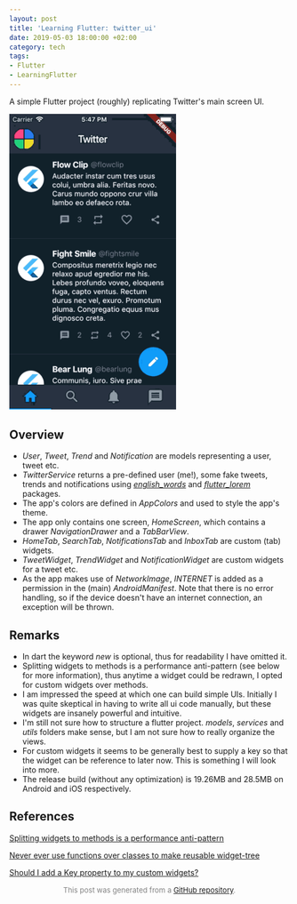 ```yaml
---
layout: post
title: 'Learning Flutter: twitter_ui'
date: 2019-05-03 18:00:00 +02:00
category: tech
tags:
- Flutter
- LearningFlutter
---
```


A simple Flutter project (roughly) replicating Twitter's main screen UI.

<img src="https://raw.githubusercontent.com/defuncart/learning-flutter/master/twitter_ui/screenshots/01.gif" width="300"/>

## Overview

- *User*, *Tweet*, *Trend* and *Notification* are models representing a user, tweet etc.
- *TwitterService* returns a pre-defined user (me!), some fake tweets, trends and notifications using [*english_words*](https://pub.dartlang.org/packages/english_words) and [*flutter_lorem*](https://pub.dartlang.org/packages/flutter_lorem) packages.
- The app's colors are defined in *AppColors* and used to style the app's theme.
- The app only contains one screen, *HomeScreen*, which contains a drawer *NavigationDrawer* and a *TabBarView*.
- *HomeTab*, *SearchTab*, *NotificationsTab* and *InboxTab* are custom (tab) widgets.
- *TweetWidget*, *TrendWidget* and *NotificationWidget* are custom widgets for a tweet etc.
- As the app makes use of *NetworkImage*, *INTERNET* is added as a permission in the (main) *AndroidManifest*. Note that there is no error handling, so if the device doesn't have an internet connection, an exception will be thrown.

## Remarks

- In dart the keyword *new* is optional, thus for readability I have omitted it.
- Splitting widgets to methods is a performance anti-pattern (see below for more information), thus anytime a widget could be redrawn, I opted for custom widgets over methods.
- I am impressed the speed at which one can build simple UIs. Initially I was quite skeptical in having to write all ui code manually, but these widgets are insanely powerful and intuitive.
- I'm still not sure how to structure a flutter project. *models*, *services* and *utils* folders make sense, but I am not sure how to really organize the views.
- For custom widgets it seems to be generally best to supply a key so that the widget can be reference to later now. This is something I will look into more.
- The release build (without any optimization) is 19.26MB and 28.5MB on Android and iOS respectively.

## References

[Splitting widgets to methods is a performance anti-pattern](https://iirokrankka.com/2018/12/11/splitting-widgets-to-methods-performance-antipattern/)

[Never ever use functions over classes to make reusable widget-tree](https://stackoverflow.com/questions/53234825/what-is-the-difference-between-functions-and-classes-to-create-widgets/53234826#532348260)

[Should I add a Key property to my custom widgets?](https://github.com/flutter/flutter/issues/3868)


<p align="center"><font size="-1" color="#828282">This post was generated from a <a href="https://github.com/defuncart/learning-flutter/tree/master/twitter_ui">GitHub repository</a>.</font></p>

